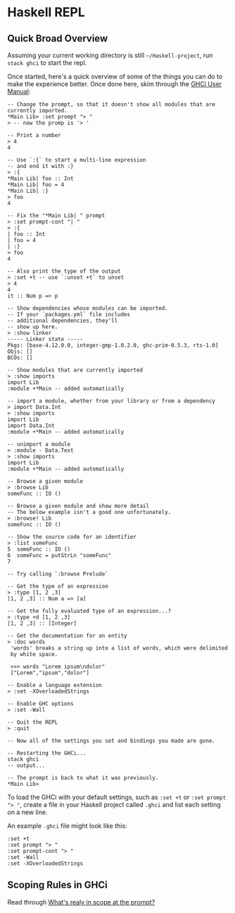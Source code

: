 # Haskell REPL

## Quick Broad Overview

Assuming your current working directory is still `~/Haskell-project`, run `stack ghci` to start the repl.

Once started, here's a quick overview of some of the things you can do to make the experience better. Once done here, skim through the [GHCi User Manual](https://downloads.haskell.org/~ghc/latest/docs/html/users_guide/ghci.html):
```
-- Change the prompt, so that it doesn't show all modules that are currently imported.
*Main Lib> :set prompt "> "
> -- now the promp is '> '

-- Print a number
> 4
4

-- Use `:{` to start a multi-line expression
-- and end it with :}
> :{
*Main Lib| foo :: Int
*Main Lib| foo = 4
*Main Lib| :}
> foo
4

-- Fix the "*Main Lib| " prompt
> :set prompt-cont "| "
> :{
| foo :: Int
| foo = 4
| :}
> foo
4

-- Also print the type of the output
> :set +t -- use `:unset +t` to unset
> 4
4
it :: Num p => p

-- Show dependencies whose modules can be imported.
-- If your `packages.yml` file includes
-- additional dependencies, they'll
-- show up here.
> :show linker
----- Linker state -----
Pkgs: [base-4.12.0.0, integer-gmp-1.0.2.0, ghc-prim-0.5.3, rts-1.0]
Objs: []
BCOs: []

-- Show modules that are currently imported
> :show imports
import Lib
:module +*Main -- added automatically

-- import a module, whether from your library or from a dependency
> import Data.Int
> :show imports
import Lib
import Data.Int
:module +*Main -- added automatically

-- unimport a module
> :module - Data.Text
> :show imports
import Lib
:module +*Main -- added automatically

-- Browse a given module
> :browse Lib
someFunc :: IO ()

-- Browse a given module and show more detail
-- The below example isn't a good one unfortunately.
> :browse! Lib
someFunc :: IO ()

-- Show the source code for an identifier
> :list someFunc
5  someFunc :: IO ()
6  someFunc = putStrLn "someFunc"
7

-- Try calling `:browse Prelude`

-- Get the type of an expression
> :type [1, 2 ,3]
[1, 2 ,3] :: Num a => [a]

-- Get the fully evaluated type of an expression...?
> :type +d [1, 2 ,3]
[1, 2 ,3] :: [Integer]

-- Get the documentation for an entity
> :doc words
 'words' breaks a string up into a list of words, which were delimited
 by white space.

 >>> words "Lorem ipsum\ndolor"
 ["Lorem","ipsum","dolor"]

-- Enable a language extension
> :set -XOverloadedStrings

-- Enable GHC options
> :set -Wall

-- Quit the REPL
> :quit

-- Now all of the settings you set and bindings you made are gone.

-- Restarting the GHCi...
stack ghci
-- output...

-- The prompt is back to what it was previously.
*Main Lib>
```
To load the GHCi with your default settings, such as `:set +t` or `:set prompt "> "`, create a file in your Haskell project called `.ghci` and list each setting on a new line.

An example `.ghci` file might look like this:
```
:set +t
:set prompt "> "
:set prompt-cont "> "
:set -Wall
:set -XOverloadedStrings
```

## Scoping Rules in GHCi

Read through [What's realy in scope at the prompt?](https://downloads.haskell.org/~ghc/latest/docs/html/users_guide/ghci.html#what-s-really-in-scope-at-the-prompt)

